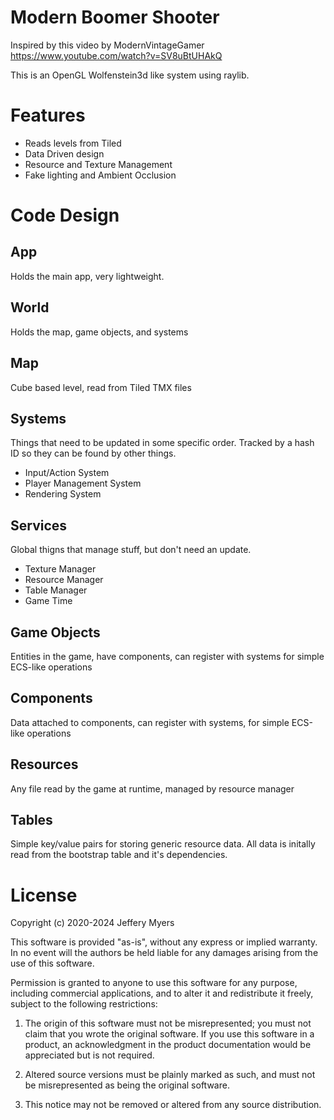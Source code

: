 # Modern Boomer Shooter
Inspired by this video by ModernVintageGamer
https://www.youtube.com/watch?v=SV8uBtUHAkQ

This is an OpenGL Wolfenstein3d like system using raylib.

# Features
* Reads levels from Tiled
* Data Driven design
* Resource and Texture Management
* Fake lighting and Ambient Occlusion

# Code Design

## App
Holds the main app, very lightweight.

## World
Holds the map, game objects, and systems

## Map
Cube based level, read from Tiled TMX files

## Systems
Things that need to be updated in some specific order. Tracked by a hash ID so they can be found by other things.
* Input/Action System
* Player Management System
* Rendering System

## Services
Global thigns that manage stuff, but don't need an update. 
* Texture Manager
* Resource Manager
* Table Manager
* Game Time

## Game Objects
Entities in the game, have components, can register with systems for simple ECS-like operations

## Components
Data attached to components, can register with systems, for simple ECS-like operations

## Resources
Any file read by the game at runtime, managed by resource manager

## Tables
Simple key/value pairs for storing generic resource data. All data is initally read from the bootstrap table and it's dependencies.


# License
Copyright (c) 2020-2024 Jeffery Myers

This software is provided "as-is", without any express or implied warranty. In no event 
will the authors be held liable for any damages arising from the use of this software.

Permission is granted to anyone to use this software for any purpose, including commercial 
applications, and to alter it and redistribute it freely, subject to the following restrictions:

  1. The origin of this software must not be misrepresented; you must not claim that you 
  wrote the original software. If you use this software in a product, an acknowledgment 
  in the product documentation would be appreciated but is not required.

  2. Altered source versions must be plainly marked as such, and must not be misrepresented
  as being the original software.

  3. This notice may not be removed or altered from any source distribution.
